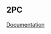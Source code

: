 2PC
-----
<a href="https://courses.grainger.illinois.edu/cs425/fa2021/mps/mp3.html/" target="_blank">Documentation</a>
